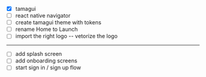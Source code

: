 - [x] tamagui
- [ ] react native navigator
- [ ] create tamagui theme with tokens
- [ ] rename Home to Launch
- [ ] import the right logo -- vetorize the logo

---

- [ ] add splash screen
- [ ] add onboarding screens
- [ ] start sign in / sign up flow